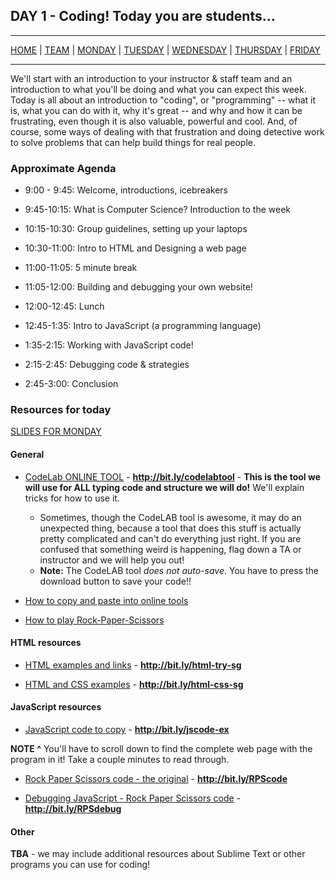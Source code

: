 ## DAY 1 - Coding! Today you are students...

---

[HOME](https://witny-summer-guild-2018.github.io/) |
[TEAM](instructors.md) |
[MONDAY](https://witny-summer-guild-2018.github.io/monday) |
[TUESDAY](https://witny-summer-guild-2018.github.io/tuesday) |
[WEDNESDAY](https://witny-summer-guild-2018.github.io/wednesday) |
[THURSDAY](https://witny-summer-guild-2018.github.io/thursday) |
[FRIDAY](friday.md)

---

We'll start with an introduction to your instructor & staff team and an introduction to what you'll be doing and what you can expect this week. Today is all about an introduction to "coding", or "programming" -- what it is, what you can do with it, why it's great -- and why and how it can be frustrating, even though it is also valuable, powerful and cool. And, of course, some ways of dealing with that frustration and doing detective work to solve problems that can help build things for real people.

### Approximate Agenda

* 9:00 - 9:45: Welcome, introductions, icebreakers
* 9:45-10:15: What is Computer Science? Introduction to the week
* 10:15-10:30: Group guidelines, setting up your laptops
* 10:30-11:00: Intro to HTML and Designing a web page
* 11:00-11:05: 5 minute break
* 11:05-12:00: Building and debugging your own website!

* 12:00-12:45: Lunch

* 12:45-1:35: Intro to JavaScript (a programming language)
* 1:35-2:15: Working with JavaScript code!
* 2:15-2:45: Debugging code & strategies
* 2:45-3:00: Conclusion


### Resources for today

[SLIDES FOR MONDAY](https://drive.google.com/file/d/1p5w9uhwQFZFJB9EAG9q03DFuRsjCp9Gt/view?usp=sharing)

#### General

* [CodeLab ONLINE TOOL](https://www.tutorialrepublic.com/codelab.php) - **http://bit.ly/codelabtool** - **This is the tool we will use for ALL typing code and structure we will do!** We'll explain tricks for how to use it.

  * Sometimes, though the CodeLAB tool is awesome, it may do an unexpected thing, because  a tool that does this stuff is actually pretty complicated and can't do everything just right. If you are confused that something weird is happening, flag down a TA or instructor and we will help you out!
  * **Note:** The CodeLAB tool *does not auto-save*. You have to press the download button to save your code!!

* [How to copy and paste into online tools](copy_and_paste.md)

* [How to play Rock-Paper-Scissors](https://www.wikihow.com/Play-Rock,-Paper,-Scissors)

#### HTML resources

* [HTML examples and links](htmlexamples.md) - **http://bit.ly/html-try-sg**

* [HTML and CSS examples](html_css_ex.md) - **http://bit.ly/html-css-sg**

#### JavaScript resources

* [JavaScript code to copy](http://bit.ly/jscode-ex) - **http://bit.ly/jscode-ex**

**NOTE ^** You'll have to scroll down to find the complete web page with the program in it! Take a couple minutes to read through.

* [Rock Paper Scissors code - the original](rockpaperscissorscode.md) - **http://bit.ly/RPScode**

* [Debugging JavaScript - Rock Paper Scissors code](rock_paper_scissors_debug.md) - **http://bit.ly/RPSdebug**

#### Other

**TBA** - we may include additional resources about Sublime Text or other programs you can use for coding!
